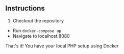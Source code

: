 ## Instructions
1. Checkout the repository
* Run `docker-compose up`
* Navigate to localhost:8080

That's it! You have your local PHP setup using Docker

